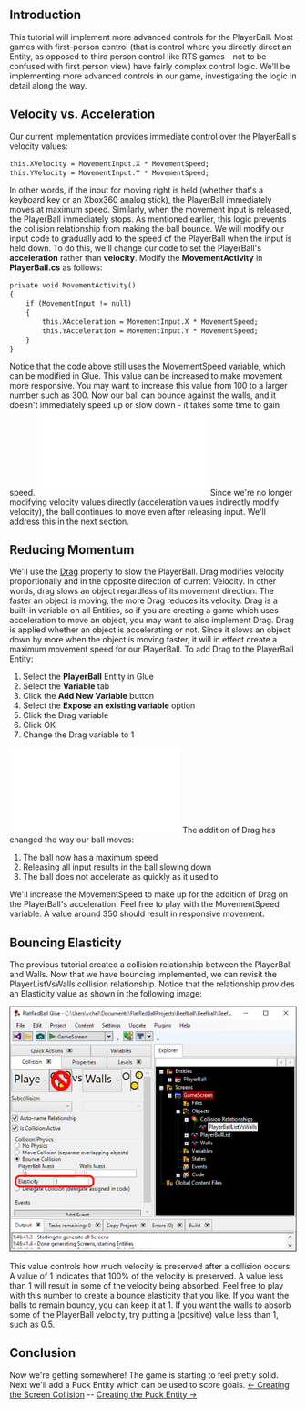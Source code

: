 ## Introduction

This tutorial will implement more advanced controls for the PlayerBall. Most games with first-person control (that is control where you directly direct an Entity, as opposed to third person control like RTS games - not to be confused with first person view) have fairly complex control logic. We'll be implementing more advanced controls in our game, investigating the logic in detail along the way.

## Velocity vs. Acceleration

Our current implementation provides immediate control over the PlayerBall's velocity values:

    this.XVelocity = MovementInput.X * MovementSpeed;
    this.YVelocity = MovementInput.Y * MovementSpeed;

In other words, if the input for moving right is held (whether that's a keyboard key or an Xbox360 analog stick), the PlayerBall immediately moves at maximum speed. Similarly, when the movement input is released, the PlayerBall immediately stops. As mentioned earlier, this logic prevents the collision relationship from making the ball bounce. We will modify our input code to gradually add to the speed of the PlayerBall when the input is held down. To do this, we'll change our code to set the PlayerBall's **acceleration** rather than **velocity**. Modify the **MovementActivity** in **PlayerBall.cs** as follows:

    private void MovementActivity()
    {
        if (MovementInput != null)
        {
            this.XAcceleration = MovementInput.X * MovementSpeed;
            this.YAcceleration = MovementInput.Y * MovementSpeed;
        }
    }

Notice that the code above still uses the MovementSpeed variable, which can be modified in Glue. This value can be increased to make movement more responsive. You may want to increase this value from 100 to a larger number such as 300. Now our ball can bounce against the walls, and it doesn't immediately speed up or slow down - it takes some time to gain speed. [![](/wp-content/uploads/2016/01/2021_July_25_135938.gif.md)](/wp-content/uploads/2016/01/2021_July_25_135938.gif.md) Since we're no longer modifying velocity values directly (acceleration values indirectly modify velocity), the ball continues to move even after releasing input. We'll address this in the next section.

## Reducing Momentum

We'll use the [Drag](/frb/docs/index.php?title=FlatRedBall.PositionedObject.Drag.md "FlatRedBall.PositionedObject.Drag") property to slow the PlayerBall. Drag modifies velocity proportionally and in the opposite direction of current Velocity. In other words, drag slows an object regardless of its movement direction. The faster an object is moving, the more Drag reduces its velocity. Drag is a built-in variable on all Entities, so if you are creating a game which uses acceleration to move an object, you may want to also implement Drag. Drag is applied whether an object is accelerating or not. Since it slows an object down by more when the object is moving faster, it will in effect create a maximum movement speed for our PlayerBall. To add Drag to the PlayerBall Entity:

1.  Select the **PlayerBall** Entity in Glue
2.  Select the **Variable** tab
3.  Click the **Add New Variable** button
4.  Select the **Expose an existing variable** option
5.  Click the Drag variable
6.  Click OK
7.  Change the Drag variable to 1

[![](/wp-content/uploads/2016/01/2021_July_25_130242.gif.md)](/wp-content/uploads/2016/01/2021_July_25_130242.gif.md) The addition of Drag has changed the way our ball moves:

1.  The ball now has a maximum speed
2.  Releasing all input results in the ball slowing down
3.  The ball does not accelerate as quickly as it used to

We'll increase the MovementSpeed to make up for the addition of Drag on the PlayerBall's acceleration. Feel free to play with the MovementSpeed variable. A value around 350 should result in responsive movement.

## Bouncing Elasticity

The previous tutorial created a collision relationship between the PlayerBall and Walls. Now that we have bouncing implemented, we can revisit the PlayerListVsWalls collision relationship. Notice that the relationship provides an Elasticity value as shown in the following image:

![](/media/2021-07-img_60fdbfcdea17e.png)

This value controls how much velocity is preserved after a collision occurs. A value of 1 indicates that 100% of the velocity is preserved. A value less than 1 will result in some of the velocity being absorbed. Feel free to play with this number to create a bounce elasticity that you like. If you want the balls to remain bouncy, you can keep it at 1. If you want the walls to absorb some of the PlayerBall velocity, try putting a (positive) value less than 1, such as 0.5.

## Conclusion

Now we're getting somewhere! The game is starting to feel pretty solid. Next we'll add a Puck Entity which can be used to score goals. [\<- Creating the Screen Collision](/documentation/tutorials/tutorials-beefball/tutorials-beefball-creating-the-screen-collision/.md "Tutorials:Beefball:Creating the Screen Collision") -- [Creating the Puck Entity -\>](/documentation/tutorials/tutorials-beefball/tutorials-beefball-creating-the-puck-entity/.md "Tutorials:Beefball:Creating the Puck Entity")
